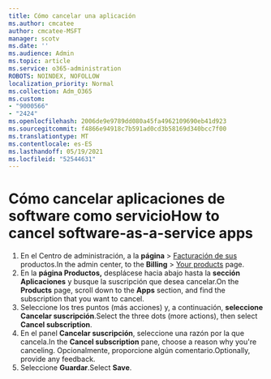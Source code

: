 ```yaml
---
title: Cómo cancelar una aplicación
ms.author: cmcatee
author: cmcatee-MSFT
manager: scotv
ms.date: ''
ms.audience: Admin
ms.topic: article
ms.service: o365-administration
ROBOTS: NOINDEX, NOFOLLOW
localization_priority: Normal
ms.collection: Adm_O365
ms.custom:
- "9000566"
- "2424"
ms.openlocfilehash: 2006de9e9789dd080a45fa4962109690eb41d923
ms.sourcegitcommit: f4866e94918c7b591ad0cd3b58169d340bcc7f00
ms.translationtype: MT
ms.contentlocale: es-ES
ms.lasthandoff: 05/19/2021
ms.locfileid: "52544631"
---
```

# <a name="how-to-cancel-software-as-a-service-apps"></a><span data-ttu-id="c31cb-102">Cómo cancelar aplicaciones de software como servicio</span><span class="sxs-lookup"><span data-stu-id="c31cb-102">How to cancel software-as-a-service apps</span></span>

1. <span data-ttu-id="c31cb-103">En el Centro de administración, a la **página**  >  [Facturación de sus](https://go.microsoft.com/fwlink/p/?linkid=842054) productos.</span><span class="sxs-lookup"><span data-stu-id="c31cb-103">In the admin center, to the **Billing** > [Your products](https://go.microsoft.com/fwlink/p/?linkid=842054) page.</span></span>
2. <span data-ttu-id="c31cb-104">En la **página Productos,** desplácese hacia abajo hasta la **sección Aplicaciones** y busque la suscripción que desea cancelar.</span><span class="sxs-lookup"><span data-stu-id="c31cb-104">On the **Products** page, scroll down to the **Apps** section, and find the subscription that you want to cancel.</span></span> 
3. <span data-ttu-id="c31cb-105">Seleccione los tres puntos (más acciones) y, a continuación, **seleccione Cancelar suscripción**.</span><span class="sxs-lookup"><span data-stu-id="c31cb-105">Select the three dots (more actions), then select **Cancel subscription**.</span></span>
4. <span data-ttu-id="c31cb-106">En el panel **Cancelar suscripción**, seleccione una razón por la que cancela.</span><span class="sxs-lookup"><span data-stu-id="c31cb-106">In the **Cancel subscription** pane, choose a reason why you're canceling.</span></span> <span data-ttu-id="c31cb-107">Opcionalmente, proporcione algún comentario.</span><span class="sxs-lookup"><span data-stu-id="c31cb-107">Optionally, provide any feedback.</span></span>
5. <span data-ttu-id="c31cb-108">Seleccione **Guardar**.</span><span class="sxs-lookup"><span data-stu-id="c31cb-108">Select **Save**.</span></span>